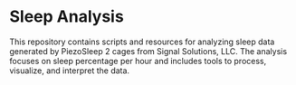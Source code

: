 # Sleep Analysis

This repository contains scripts and resources for analyzing sleep data generated by PiezoSleep 2 cages from Signal Solutions, LLC. The analysis focuses on sleep percentage per hour and includes tools to process, visualize, and interpret the data.